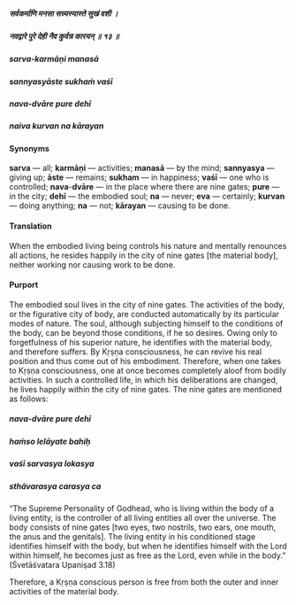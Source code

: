 ##### सर्वकर्माणि मनसा सन्न्यस्यास्ते सुखं वशी ।
##### नवद्वारे पुरे देही नैव कुर्वन्न कारयन् ॥ १३ ॥

##### sarva-karmāṇi manasā
##### sannyasyāste sukhaṁ vaśī
##### nava-dvāre pure dehī
##### naiva kurvan na kārayan

#### Synonyms

**sarva** — all; **karmāṇi** — activities; **manasā** — by the mind; **sannyasya** — giving up; **āste** — remains; **sukham** — in happiness; **vaśī** — one who is controlled; **nava**-**dvāre** — in the place where there are nine gates; **pure** — in the city; **dehī** — the embodied soul; **na** — never; **eva** — certainly; **kurvan** — doing anything; **na** — not; **kārayan** — causing to be done.

#### Translation

When the embodied living being controls his nature and mentally renounces all actions, he resides happily in the city of nine gates [the material body], neither working nor causing work to be done.

#### Purport

The embodied soul lives in the city of nine gates. The activities of the body, or the figurative city of body, are conducted automatically by its particular modes of nature. The soul, although subjecting himself to the conditions of the body, can be beyond those conditions, if he so desires. Owing only to forgetfulness of his superior nature, he identifies with the material body, and therefore suffers. By Kṛṣṇa consciousness, he can revive his real position and thus come out of his embodiment. Therefore, when one takes to Kṛṣṇa consciousness, one at once becomes completely aloof from bodily activities. In such a controlled life, in which his deliberations are changed, he lives happily within the city of nine gates. The nine gates are mentioned as follows:

##### nava-dvāre pure dehī
##### haṁso lelāyate bahiḥ
##### vaśī sarvasya lokasya
##### sthāvarasya carasya ca

“The Supreme Personality of Godhead, who is living within the body of a living entity, is the controller of all living entities all over the universe. The body consists of nine gates [two eyes, two nostrils, two ears, one mouth, the anus and the genitals]. The living entity in his conditioned stage identifies himself with the body, but when he identifies himself with the Lord within himself, he becomes just as free as the Lord, even while in the body.” (Śvetāśvatara Upaniṣad 3.18)

Therefore, a Kṛṣṇa conscious person is free from both the outer and inner activities of the material body.
